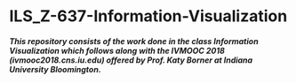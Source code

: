 # ILS_Z-637-Information-Visualization
##### This repository consists of the work done in the class Information Visualization which follows along with the IVMOOC 2018 (ivmooc2018.cns.iu.edu) offered by Prof. Katy Borner at Indiana University Bloomington. 
